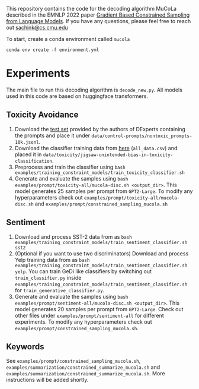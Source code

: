 This repository contains the code for the decoding algorithm MuCoLa described in the EMNLP 2022 paper [Gradient Based Constrained Sampling from Language Models](https://arxiv.org/abs/2205.12558). If you have any questions, please feel free to reach out sachink@cs.cmu.edu

To start, create a conda environment called `mucola`

```
conda env create -f environment.yml
```

<!-- # Dependencies

* [pytorch](#) >= 1.6
* [transformers](https://huggingface.co/transformers/) >= 4.5.1
* (optional for some constraints) [sentence-transformers](https://github.com/UKPLab/sentence-transformers) 
* (optional for some constraints) [POT](https://pythonot.github.io/) -->

# Experiments

The main file to run this decoding algorithm is `decode_new.py`. All models used in this code are based on huggingface transformers. 


## Toxicity Avoidance

1. Download the [test set](https://drive.google.com/uc?id=1bI49aJvmEoLdqSNb30JkORdsNJmv7Aep) provided by the authors of DExperts containing the prompts and place it under `data/control-prompts/nontoxic_prompts-10k.jsonl`.
2. Download the classifier training data from [here](https://www.kaggle.com/competitions/jigsaw-unintended-bias-in-toxicity-classification/data) (`all_data.csv`) and placed it in `data/toxicity/jigsaw-unintended-bias-in-toxicity-classification`. 
3. Preprocess and train the classifier using `bash examples/training_constraint_models/train_toxicity_classifier.sh`
4. Generate and evaluate the samples using `bash examples/prompt/toxicity-all/mucola-disc.sh <output_dir>`. This model generates 25 samples per prompt from `GPT2-Large`. To modify any hyperparameters check out `examples/prompt/toxicity-all/mucola-disc.sh` and `examples/prompt/constrained_sampling_mucola.sh`


## Sentiment 

1. Download and process SST-2 data from as `bash examples/training_constraint_models/train_sentiment_classifier.sh sst2`
1. (Optional if you want to use two discriminators) Download and process Yelp training data from as `bash examples/training_constraint_models/train_sentiment_classifier.sh yelp`. You can train GeDi like classifiers by switching out `train_classifier.py` inside `examples/training_constraint_models/train_sentiment_classifier.sh` for `train_generative_classifier.py`.
4. Generate and evaluate the samples using `bash examples/prompt/sentiment-all/mucola-disc.sh <output_dir>`. This model generates 20 samples per prompt from `GPT2-Large`. Check out other files under `examples/prompt/sentiment-all` for different experiments. To modify any hyperparameters check out `examples/prompt/constrained_sampling_mucola.sh`.


## Keywords

See `examples/prompt/constrained_sampling_mucola.sh`, `examples/summarization/constrained_summarize_mucola.sh` and `examples/summarization/constrained_summarize_mucola.sh`. More instructions will be added shortly. 




